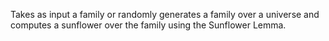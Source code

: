 Takes as input a family or randomly generates a family over a universe and computes a sunflower over the family using the Sunflower Lemma.
